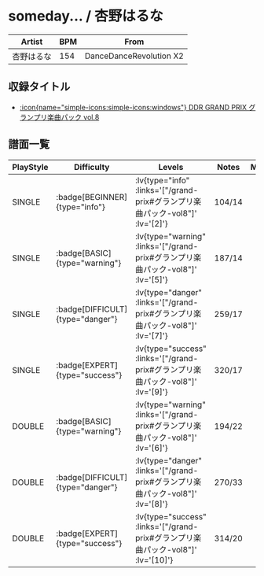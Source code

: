 # someday... / 杏野はるな

|Artist|BPM|From|
|------|---|----|
|杏野はるな|154|DanceDanceRevolution X2|

## 収録タイトル

- [ :icon{name="simple-icons:simple-icons:windows"} DDR GRAND PRIX グランプリ楽曲パック vol.8](/grand-prix#グランプリ楽曲パック-vol8)

## 譜面一覧

|PlayStyle|Difficulty|Levels|Notes|Movie|
|---------|----------|------|-----|-----|
|SINGLE| :badge[BEGINNER]{type="info"} | :lv{type="info" :links='["/grand-prix#グランプリ楽曲パック-vol8"]' :lv='[2]'} |104/14||
|SINGLE| :badge[BASIC]{type="warning"} | :lv{type="warning" :links='["/grand-prix#グランプリ楽曲パック-vol8"]' :lv='[5]'} |187/14||
|SINGLE| :badge[DIFFICULT]{type="danger"} | :lv{type="danger" :links='["/grand-prix#グランプリ楽曲パック-vol8"]' :lv='[7]'} |259/17||
|SINGLE| :badge[EXPERT]{type="success"} | :lv{type="success" :links='["/grand-prix#グランプリ楽曲パック-vol8"]' :lv='[9]'} |320/17||
|DOUBLE| :badge[BASIC]{type="warning"} | :lv{type="warning" :links='["/grand-prix#グランプリ楽曲パック-vol8"]' :lv='[6]'} |194/22||
|DOUBLE| :badge[DIFFICULT]{type="danger"} | :lv{type="danger" :links='["/grand-prix#グランプリ楽曲パック-vol8"]' :lv='[8]'} |270/33||
|DOUBLE| :badge[EXPERT]{type="success"} | :lv{type="success" :links='["/grand-prix#グランプリ楽曲パック-vol8"]' :lv='[10]'} |314/20||
